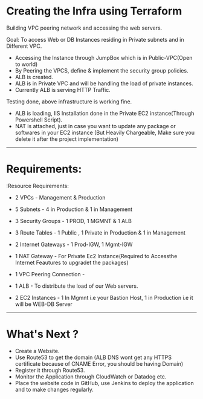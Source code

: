 # Creating the Infra using Terraform

Building VPC peering network and accessing the web servers.

Goal: To access Web or DB Instances residing in Private subnets and in Different VPC.

* Accessing the Instance through JumpBox which is in Public-VPC(Open to world)
* By Peering the VPCS, define & implement the security group policies.
* ALB is created.
* ALB is in Private VPC and will be handling the load of private instances.
* Currently ALB is serving HTTP Traffic.

Testing done, above infrastructure is working fine.

* ALB is loading, IIS Installation done in the Private EC2 instance(Through Powershell Script).
* NAT is attached, just in case you want to update any package or softwares in your EC2 instance (But Heavily Chargeable, Make sure you delete it after the project implementation)

---------------------------------------------------------------------------------------
# Requirements:

:Resource Requirements:

* 2 VPCs - Management & Production
* 5 Subnets - 4 in Production & 1 in Management
* 3 Security Groups - 1 PROD, 1 MGMNT & 1 ALB

* 3 Route Tables - 1 Public , 1 Private in Production & 1 in Management
* 2 Internet Gateways - 1 Prod-IGW, 1 Mgmt-IGW
* 1 NAT Gateway - For Private Ec2 Instance(Required to Accessthe Internet Feautures to upgradet the packages)

* 1 VPC Peering Connection -
* 1 ALB - To distribute the load of our Web servers.
* 2 EC2 Instances - 1 In Mgmnt i.e your Bastion Host, 1 in Production i.e it will be WEB-DB Server

---------------------------------------------------------------------------------------

# What's Next ?

* Create a Website.
* Use Route53 to get the domain (ALB DNS wont get any HTTPS certificate because of CNAME Error, you should be having Domain)
* Register it through Route53.
* Monitor the Application through CloudWatch or Datadog etc.
* Place the website code in GitHub, use Jenkins to deploy the application and to make changes regularly.
